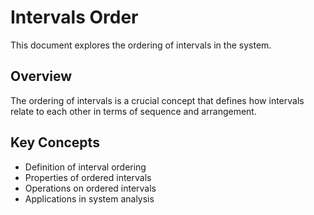 # Intervals Order

This document explores the ordering of intervals in the system.

## Overview

The ordering of intervals is a crucial concept that defines how intervals relate to each other in terms of sequence and arrangement.

## Key Concepts

- Definition of interval ordering
- Properties of ordered intervals
- Operations on ordered intervals
- Applications in system analysis
